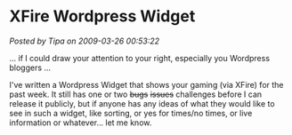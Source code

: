 # XFire Wordpress Widget

*Posted by Tipa on 2009-03-26 00:53:22*

... if I could draw your attention to your right, especially you Wordpress bloggers ...

I've written a Wordpress Widget that shows your gaming (via XFire) for the past week. It still has one or two ~~bugs~~ ~~issues~~ challenges before I can release it publicly, but if anyone has any ideas of what they would like to see in such a widget, like sorting, or yes for times/no times, or live information or whatever... let me know.

